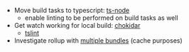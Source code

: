 - Move build tasks to typescript: [ts-node](https://github.com/TypeStrong/ts-node)
    - enable linting to be performed on build tasks as well
- Get watch working for local build: [chokidar](https://github.com/paulmillr/chokidar)
    - [tslint](http://stackoverflow.com/questions/42515582/how-do-i-get-tslint-to-watch-for-changes-in-a-specific-folder)
- Investigate rollup with [multiple bundles](https://www.codementor.io/stevebelovarich/use-rollup-to-build-angular-2-web-apps-du1089cq5) (cache purposes)
